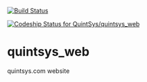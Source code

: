 [![Build Status](https://travis-ci.org/QuintSys/quintsys_web.svg?branch=master)](https://travis-ci.org/QuintSys/quintsys_web)

[ ![Codeship Status for QuintSys/quintsys_web](https://www.codeship.io/projects/b688dfb0-0007-0132-873b-266d434a3ead/status)](https://www.codeship.io/projects/29858)

quintsys_web
============

quintsys.com website
